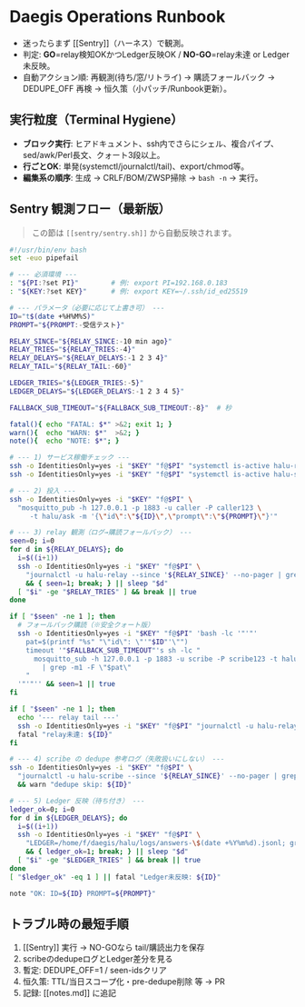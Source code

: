 # Daegis Operations Runbook

- 迷ったらまず [[Sentry]]（ハーネス）で観測。
- 判定: **GO**=relay検知OKかつLedger反映OK / **NO-GO**=relay未達 or Ledger未反映。
- 自動アクション順: 再観測(待ち/窓/リトライ) → 購読フォールバック → DEDUPE_OFF 再検 → 恒久策（小パッチ/Runbook更新）。

## 実行粒度（Terminal Hygiene）
- **ブロック実行**: ヒアドキュメント、ssh内でさらにシェル、複合パイプ、sed/awk/Perl長文、クォート3段以上。
- **行ごとOK**: 単発(systemctl/journalctl/tail)、export/chmod等。
- **編集系の順序**: 生成 → CRLF/BOM/ZWSP掃除 → `bash -n` → 実行。

## Sentry 観測フロー（最新版）
> この節は `[[sentry/sentry.sh]]` から自動反映されます。

<!-- BEGIN:SENTRY -->
```bash
#!/usr/bin/env bash
set -euo pipefail

# --- 必須環境 ---
: "${PI:?set PI}"        # 例: export PI=192.168.0.183
: "${KEY:?set KEY}"      # 例: export KEY=~/.ssh/id_ed25519

# --- パラメータ（必要に応じて上書き可） ---
ID="t$(date +%H%M%S)"
PROMPT="${PROMPT:-受信テスト}"

RELAY_SINCE="${RELAY_SINCE:-10 min ago}"
RELAY_TRIES="${RELAY_TRIES:-4}"
RELAY_DELAYS="${RELAY_DELAYS:-1 2 3 4}"
RELAY_TAIL="${RELAY_TAIL:-60}"

LEDGER_TRIES="${LEDGER_TRIES:-5}"
LEDGER_DELAYS="${LEDGER_DELAYS:-1 2 3 4 5}"

FALLBACK_SUB_TIMEOUT="${FALLBACK_SUB_TIMEOUT:-8}"  # 秒

fatal(){ echo "FATAL: $*" >&2; exit 1; }
warn(){  echo "WARN: $*"  >&2; }
note(){  echo "NOTE: $*"; }

# --- 1) サービス稼働チェック ---
ssh -o IdentitiesOnly=yes -i "$KEY" "f@$PI" "systemctl is-active halu-relay"  >/dev/null || fatal "relay down"
ssh -o IdentitiesOnly=yes -i "$KEY" "f@$PI" "systemctl is-active halu-scribe" >/dev/null || fatal "scribe down"

# --- 2) 投入 ---
ssh -o IdentitiesOnly=yes -i "$KEY" "f@$PI" \
  "mosquitto_pub -h 127.0.0.1 -p 1883 -u caller -P caller123 \
     -t halu/ask -m '{\"id\":\"${ID}\",\"prompt\":\"${PROMPT}\"}'"

# --- 3) relay 観測（ログ→購読フォールバック） ---
seen=0; i=0
for d in ${RELAY_DELAYS}; do
  i=$((i+1))
  ssh -o IdentitiesOnly=yes -i "$KEY" "f@$PI" \
    "journalctl -u halu-relay --since '${RELAY_SINCE}' --no-pager | grep -F 'published id=${ID} -> halu/answer' -q" \
    && { seen=1; break; } || sleep "$d"
  [ "$i" -ge "$RELAY_TRIES" ] && break || true
done

if [ "$seen" -ne 1 ]; then
  # フォールバック購読（※安全クォート版）
  ssh -o IdentitiesOnly=yes -i "$KEY" "f@$PI" 'bash -lc '"'"'
    pat=$(printf "%s" "\"id\": \"'"$ID"'\"")
    timeout '"$FALLBACK_SUB_TIMEOUT"'s sh -lc "
      mosquitto_sub -h 127.0.0.1 -p 1883 -u scribe -P scribe123 -t halu/answer -v \
        | grep -m1 -F \"$pat\"
    "
  '"'"'' && seen=1 || true
fi

if [ "$seen" -ne 1 ]; then
  echo '--- relay tail ---'
  ssh -o IdentitiesOnly=yes -i "$KEY" "f@$PI" "journalctl -u halu-relay -n ${RELAY_TAIL} --no-pager" || true
  fatal "relay未達: ${ID}"
fi

# --- 4) scribe の dedupe 参考ログ（失敗扱いにしない） ---
ssh -o IdentitiesOnly=yes -i "$KEY" "f@$PI" \
  "journalctl -u halu-scribe --since '${RELAY_SINCE}' --no-pager | grep -F 'skip duplicate id=${ID}' -q" \
  && warn "dedupe skip: ${ID}"

# --- 5) Ledger 反映（待ち付き） ---
ledger_ok=0; i=0
for d in ${LEDGER_DELAYS}; do
  i=$((i+1))
  ssh -o IdentitiesOnly=yes -i "$KEY" "f@$PI" \
    "LEDGER=/home/f/daegis/halu/logs/answers-\$(date +%Y%m%d).jsonl; grep -F '\"id\": \"${ID}\"' \"\$LEDGER\" -q" \
    && { ledger_ok=1; break; } || sleep "$d"
  [ "$i" -ge "$LEDGER_TRIES" ] && break || true
done
[ "$ledger_ok" -eq 1 ] || fatal "Ledger未反映: ${ID}"

note "OK: ID=${ID} PROMPT=${PROMPT}"
```
<!-- END:SENTRY -->

## トラブル時の最短手順
1. [[Sentry]] 実行 → NO-GOなら tail/購読出力を保存
2. scribeのdedupeログとLedger差分を見る
3. 暫定: DEDUPE_OFF=1 / seen-idsクリア
4. 恒久策: TTL/当日スコープ化・pre-dedupe削除 等 → PR
5. 記録: [[notes.md]] に追記
